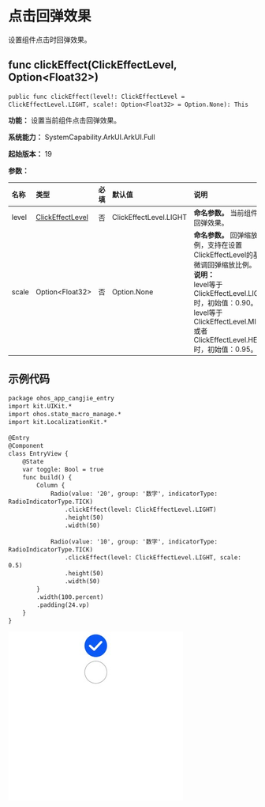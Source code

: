 # 点击回弹效果

设置组件点击时回弹效果。

## func clickEffect(ClickEffectLevel, Option\<Float32>)

```cangjie
public func clickEffect(level!: ClickEffectLevel = ClickEffectLevel.LIGHT, scale!: Option<Float32> = Option.None): This
```

**功能：** 设置当前组件点击回弹效果。

**系统能力：** SystemCapability.ArkUI.ArkUI.Full

**起始版本：** 19

**参数：**

|名称|类型|必填|默认值|说明|
|:---|:---|:---|:---|:---|
|level|[ClickEffectLevel](./cj-common-types.md#enum-clickeffectlevel)|否|ClickEffectLevel.LIGHT| **命名参数。** 当前组件点击回弹效果。|
|scale|Option\<Float32>|否|Option.None| **命名参数。** 回弹缩放比例，支持在设置ClickEffectLevel的基础上微调回弹缩放比例。<br>**说明：**<br>level等于ClickEffectLevel.LIGHT时，初始值：0.90。 <br>level等于ClickEffectLevel.MIDDLE或者ClickEffectLevel.HEAVY时，初始值：0.95。|

## 示例代码

<!-- run -->

```cangjie
package ohos_app_cangjie_entry
import kit.UIKit.*
import ohos.state_macro_manage.*
import kit.LocalizationKit.*

@Entry
@Component
class EntryView {
    @State
    var toggle: Bool = true
    func build() {
        Column {
            Radio(value: '20', group: '数字', indicatorType: RadioIndicatorType.TICK)
                .clickEffect(level: ClickEffectLevel.LIGHT)
                .height(50)
                .width(50)

            Radio(value: '10', group: '数字', indicatorType: RadioIndicatorType.TICK)
                .clickEffect(level: ClickEffectLevel.LIGHT, scale: 0.5)
                .height(50)
                .width(50)
        }
        .width(100.percent)
        .padding(24.vp)
    }
}
```

![uni_click](figures/uni-click.jpg)
